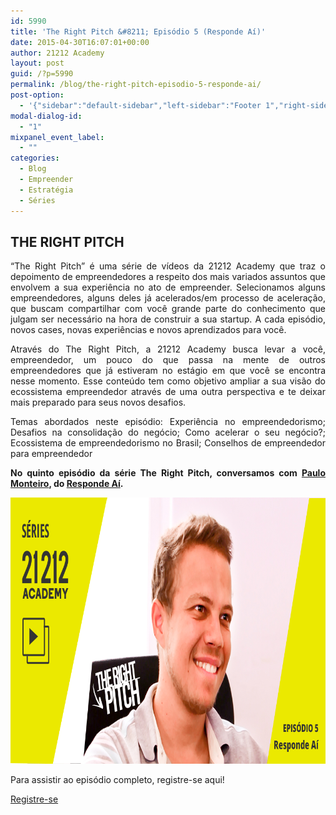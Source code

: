 ```yaml
---
id: 5990
title: 'The Right Pitch &#8211; Episódio 5 (Responde Aí)'
date: 2015-04-30T16:07:01+00:00
author: 21212 Academy
layout: post
guid: /?p=5990
permalink: /blog/the-right-pitch-episodio-5-responde-ai/
post-option:
  - '{"sidebar":"default-sidebar","left-sidebar":"Footer 1","right-sidebar":"Footer 1","page-title":"","page-caption":""}'
modal-dialog-id:
  - "1"
mixpanel_event_label:
  - ""
categories:
  - Blog
  - Empreender
  - Estratégia
  - Séries
---
```

#####

## **THE RIGHT PITCH**

<p style="text-align: justify;">
  “The Right Pitch” é uma série de vídeos da 21212 Academy que traz o depoimento de empreendedores a respeito dos mais variados assuntos que envolvem a sua experiência no ato de empreender. Selecionamos alguns empreendedores, alguns deles já acelerados/em processo de aceleração, que buscam compartilhar com você grande parte do conhecimento que julgam ser necessário na hora de construir a sua startup. A cada episódio, novos cases, novas experiências e novos aprendizados para você.
</p>

<p style="text-align: justify;">
  Através do The Right Pitch, a 21212 Academy busca levar a você, empreendedor, um pouco do que passa na mente de outros empreendedores que já estiveram no estágio em que você se encontra nesse momento. Esse conteúdo tem como objetivo ampliar a sua visão do ecossistema empreendedor através de uma outra perspectiva e te deixar mais preparado para seus novos desafios.
</p>

<p style="text-align: justify;">
  Temas abordados neste episódio: Experiência no empreendedorismo; Desafios na consolidação do negócio; Como acelerar o seu negócio?; Ecossistema de empreendedorismo no Brasil; Conselhos de empreendedor para empreendedor
</p>

<p style="text-align: justify;">
  <strong>No quinto episódio da série The Right Pitch, conversamos com <a href="https://br.linkedin.com/in/pvcmonteiro">Paulo Monteiro</a>, do <a href="https://www.respondeai.com.br/">Responde Aí</a>.</strong>
</p>

[<img class="aligncenter wp-image-6021 size-full" src="/wp-content/uploads/2015/04/respondeai_trp_news_face_etc.png" alt="the right pitch" width="851" height="426" />](/course/the-right-pitch/?course_page=4)

Para assistir ao episódio completo, registre-se aqui!

<div class="gdlr-course-button" >
  <a  href='/'>Registre-se</a>
</div>

&nbsp;